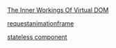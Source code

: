 [The Inner Workings Of Virtual DOM](https://medium.com/@rajaraodv/the-inner-workings-of-virtual-dom-666ee7ad47cf)

[requestanimationframe](https://javascript.ruanyifeng.com/htmlapi/requestanimationframe.html)

[stateless component](https://hackernoon.com/react-stateless-functional-components-nine-wins-you-might-have-overlooked-997b0d933dbc)
